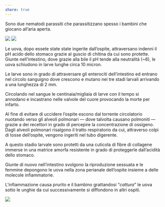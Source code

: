 ```yaml
---
share: true
---
```

Sono due nematodi parassiti che parassitizzano spesso i bambini che giocano all’aria aperta.

![](fe823428658ab50045b10801b92f5d37_MD5%201.png) ![](b8b5904a2731f28841c898d6312d66e1_MD5%201.png)

Le uova, dopo essete state state ingerite dall’ospite, attraversano indenni il pH acido dello stomaco grazie al guscio di chitina da cui sono protette.
Giunte nell’intestino, dove grazie alla bile il pH tende alla neutralità (~6), le uova schiudono in larve lunghe circa 10 micron.

Le larve sono in grado di attraversare gli enterociti dell’intestino ed entrano nel circolo sanguigno dove crescono e mutano nei tre stadi larvali arrivando a una lunghezza di 2 mm.

Circolando nel sangue le centinaia/migliaia di larve con il tempo si annodano e incastrano nelle valvole del cuore provocando la morte per infarto.

Al fine di evitare di uccidere l’ospite escono dal torrente circolatorio nuotando verso gli alveoli polmonari — dove talvolta causano polmoniti — grazie a dei recettori in grado di percepire la concentrazione di ossigeno.
Dagli alveoli polmonari risalgono il tratto respiratorio da cui, attraverso colpi di tosse dell’ospite, vengono ingeriti nel tubo digerente.

A questo stadio larvale sono protetti da una cuticola di fibre di collagene immerse in una matrice amorfa resistente in grado di proteggerle dall’acidità dello stomaco.

Giunte di nuovo nell’intestino svolgono la riproduzione sessuata e le femmine depongono le uova nella zona perianale dell’ospite insieme a delle molecole infiammatorie.

L’infiammazione causa prurito e il bambino grattandosi “*cattura*” le uova sotto le unghie da cui successivamente si diffondono in altri ospiti.

![](0512d46599f01b6827db92987d59752b_MD5%201.png)